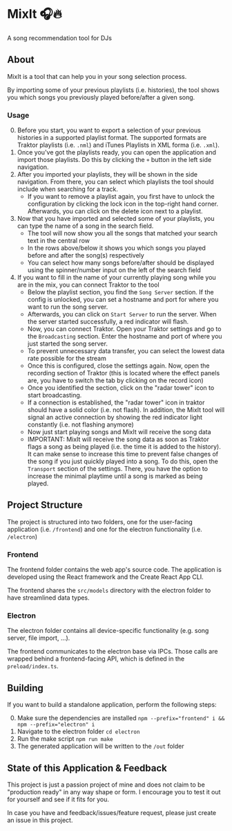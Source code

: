 # MixIt 🎧🔥

A song recommendation tool for DJs

## About
MixIt is a tool that can help you in your song selection process.

By importing some of your previous playlists (i.e. histories), the tool shows you which songs you previously played before/after a given song.

### Usage

0. Before you start, you want to export a selection of your previous histories in a supported playlist format. The supported formats are Traktor playlists (i.e. `.nml`) and iTunes Playlists in XML forma (i.e. `.xml`).
1. Once you've got the playlists ready, you can open the application and import those playlists. Do this by clicking the `+` button in the left side navigation.
2. After you imported your playlists, they will be shown in the side navigation. From there, you can select which playlists the tool should include when searching for a track.
   - If you want to remove a playlist again, you first have to unlock the configuration by clicking the lock icon in the top-right hand corner. Afterwards, you can click on the delete icon next to a playlist.
3. Now that you have imported and selected some of your playlists, you can type the name of a song in the search field.
   - The tool will now show you all the songs that matched your search text in the central row
   - In the rows above/below it shows you which songs you played before and after the song(s) respectively
   - You can select how many songs before/after should be displayed using the spinner/number input on the left of the search field
4. If you want to fill in the name of your currently playing song while you are in the mix, you can connect Traktor to the tool
   - Below the playlist section, you find the `Song Server` section. If the config is unlocked, you can set a hostname and port for where you want to run the song server.
   - Afterwards, you can click on `Start Server` to run the server. When the server started successfully, a red indicator will flash.
   - Now, you can connect Traktor. Open your Traktor settings and go to the `Broadcasting` section. Enter the hostname and port of where you just started the song server.
   - To prevent unnecessary data transfer, you can select the lowest data rate possible for the stream
   - Once this is configured, close the settings again. Now, open the recording section of Traktor (this is located where the effect panels are, you have to switch the tab by clicking on the record icon)
   - Once you identified the section, click on the "radar tower" icon to start broadcasting.
   - If a connection is established, the "radar tower" icon in traktor should have a solid color (i.e. not flash). In addition, the MixIt tool will signal an active connection by showing the red indicator light constantly (i.e. not flashing anymore)
   - Now just start playing songs and MixIt will receive the song data
   - IMPORTANT: MixIt will receive the song data as soon as Traktor flags a song as being played (i.e. the time it is added to the history). It can make sense to increase this time to prevent false changes of the song if you just quickly played into a song. To do this, open the `Transport` section of the settings. There, you have the option to increase the minimal playtime until a song is marked as being played.

## Project Structure

The project is structured into two folders, one for the user-facing application (i.e. `/frontend`) and one for the electron functionality (i.e. `/electron`)

### Frontend
The frontend folder contains the web app's source code. The application is developed using the React framework and the Create React App CLI.

The frontend shares the `src/models` directory with the electron folder to have streamlined data types.

### Electron
The electron folder contains all device-specific functionality (e.g. song server, file import, ...).

The frontend communicates to the electron base via IPCs. Those calls are wrapped behind a frontend-facing API, which is defined in the `preload/index.ts`.

## Building
If you want to build a standalone application, perform the following steps:

0. Make sure the dependencies are installed `npm --prefix="frontend" i && npm --prefix="electron" i`
1. Navigate to the electron folder `cd electron`
2. Run the make script `npm run make`
3. The generated application will be written to the `/out` folder

## State of this Application & Feedback
This project is just a passion project of mine and does not claim to be "production ready" in any way shape or form. I encourage you to test it out for yourself and see if it fits for you.

In case you have and feedback/issues/feature request, please just create an issue in this project.
